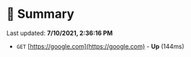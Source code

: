 # 📖 Summary
Last updated: **7/10/2021, 2:36:16 PM**

- `GET` [https://google.com](https://google.com) - **Up** (144ms)
